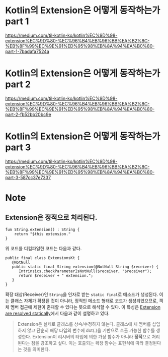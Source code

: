 # Kotlin의 Extension은 어떻게 동작하는가 part 1
https://medium.com/til-kotlin-ko/kotlin%EC%9D%98-extension%EC%9D%80-%EC%96%B4%EB%96%BB%EA%B2%8C-%EB%8F%99%EC%9E%91%ED%95%98%EB%8A%94%EA%B0%80-part-1-7badafa7524a

# Kotlin의 Extension은 어떻게 동작하는가 part 2
https://medium.com/til-kotlin-ko/kotlin%EC%9D%98-extension%EC%9D%80-%EC%96%B4%EB%96%BB%EA%B2%8C-%EB%8F%99%EC%9E%91%ED%95%98%EB%8A%94%EA%B0%80-part-2-fb52bb20bc9e

# Kotlin의 Extension은 어떻게 동작하는가 part 3
https://medium.com/til-kotlin-ko/kotlin%EC%9D%98-extension%EC%9D%80-%EC%96%B4%EB%96%BB%EA%B2%8C-%EB%8F%99%EC%9E%91%ED%95%98%EB%8A%94%EA%B0%80-part-3-587cc37e7337

# Note
## Extension은 정적으로 처리된다.
```
fun String.extension() : String {
    return "$this extension."
}
```
위 코드를 디컴파일한 코드는 다음과 같다.
```
public final class ExtensionsKt {
   @NotNull
   public static final String extension(@NotNull String $receiver) {
      Intrinsics.checkParameterIsNotNull($receiver, "$receiver");
      return $receiver + " extension.";
   }
}
```
확장 대상(Receiver)인 `String`을 인자로 받는 `static final`로 메소드가 생성된다. 이는 클래스 자체가 확장된 것이 아니라, 정적인 메소드 형태로 코드가 생성되었으므로, 객체 멤버 접근에 제한이 존재할 수 있다는 뜻으로 해석할 수 있다. 이 특성은 [Extension are resolved statically]( https://kotlinlang.org/docs/extensions.html#extensions-are-resolved-statically "Extension are resolved statically")에서 다음과 같이 설명하고 있다.

>Extension은 실제로 클래스를 상속/수정하지 않는다. 클래스에 새 멤버를 삽입하지 않고 단순히 해당 타입의 변수에 dot(.)을 기반으로 호출 가능한 함수를 생성한다.
>Extension이 리시버의 타입에 의한 가상 함수가 아니라 **정적**으로 처리된다는 점을 강조하고 싶다. 이는 호출되는 확장 함수는 표현식에 따라 결정된다는 것을 의미한다.

 
